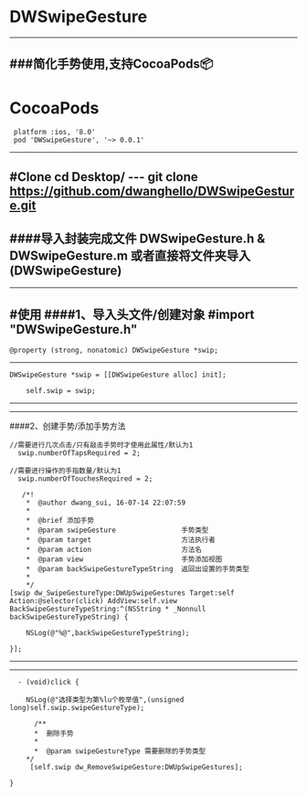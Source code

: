 # DWSwipeGesture
---
###简化手势使用,支持CocoaPods📦
 ---
# CocoaPods
     platform :ios, '8.0'
     pod 'DWSwipeGesture', '~> 0.0.1'
   
 ---  
#Clone
	cd Desktop/
	---
	git clone https://github.com/dwanghello/DWSwipeGesture.git
---

####导入封装完成文件
        DWSwipeGesture.h & DWSwipeGesture.m 或者直接将文件夹导入(DWSwipeGesture)
---
---
#使用
####1、导入头文件/创建对象
	#import "DWSwipeGesture.h"
 ---
	@property (strong, nonatomic) DWSwipeGesture *swip;
 ---
	DWSwipeGesture *swip = [[DWSwipeGesture alloc] init];
	
    	self.swip = swip;

 ---
 ---
####2、创建手势/添加手势方法

    //需要进行几次点击/只有敲击手势时才使用此属性/默认为1
      swip.numberOfTapsRequired = 2;
    
    //需要进行操作的手指数量/默认为1
      swip.numberOfTouchesRequired = 2;

	   /*!
 	    *  @author dwang_sui, 16-07-14 22:07:59
	    *
 	    *  @brief 添加手势
        *  @param swipeGesture                手势类型
	    *  @param target                      方法执行者
	    *  @param action                      方法名
	    *  @param view                        手势添加视图
	    *  @param backSwipeGestureTypeString  返回出设置的手势类型
	    *
	    */
	[swip dw_SwipeGestureType:DWUpSwipeGestures Target:self Action:@selector(click) AddView:self.view BackSwipeGestureTypeString:^(NSString * _Nonnull backSwipeGestureTypeString) {
        
        NSLog(@"%@",backSwipeGestureTypeString);
        
    }];
    
 ---
 ---
 
      - (void)click {

        NSLog(@"选择类型为第%lu个枚举值",(unsigned long)self.swip.swipeGestureType);    

	      /**
 	      *  删除手势
	      *
 	      *  @param swipeGestureType 需要删除的手势类型
      	*/
      	 [self.swip dw_RemoveSwipeGesture:DWUpSwipeGestures];
    
	}
